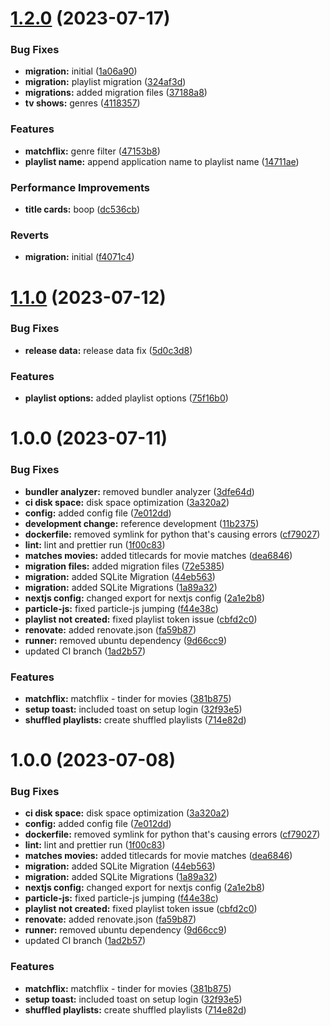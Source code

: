 # [1.2.0](https://github.com/DouwJacobs/plex-shuffler/compare/v1.1.0...v1.2.0) (2023-07-17)


### Bug Fixes

* **migration:** initial ([1a06a90](https://github.com/DouwJacobs/plex-shuffler/commit/1a06a9063c36ed9dbf7eef2e851d760f462fd1d0))
* **migration:** playlist migration ([324af3d](https://github.com/DouwJacobs/plex-shuffler/commit/324af3d01f6726f13019cde7f51f6974b41e84d0))
* **migrations:** added migration files ([37188a8](https://github.com/DouwJacobs/plex-shuffler/commit/37188a8601ec864043b5cdc0561f9b629938d099))
* **tv shows:** genres ([4118357](https://github.com/DouwJacobs/plex-shuffler/commit/4118357a8cac35e426d9a8865f7d5453d57ed2ba))


### Features

* **matchflix:** genre filter ([47153b8](https://github.com/DouwJacobs/plex-shuffler/commit/47153b8e093ee59cf338ca9b71075ba394d83fb9))
* **playlist name:** append application name to playlist name ([14711ae](https://github.com/DouwJacobs/plex-shuffler/commit/14711ae528620974700887873992ccbcc009f4a5))


### Performance Improvements

* **title cards:** boop ([dc536cb](https://github.com/DouwJacobs/plex-shuffler/commit/dc536cbac17c77715acab96781e96617efbe47fc))


### Reverts

* **migration:** initial ([f4071c4](https://github.com/DouwJacobs/plex-shuffler/commit/f4071c40a6effe99edb19c148d115cf04b771c06))

# [1.1.0](https://github.com/DouwJacobs/plex-shuffler/compare/v1.0.0...v1.1.0) (2023-07-12)


### Bug Fixes

* **release data:** release data fix ([5d0c3d8](https://github.com/DouwJacobs/plex-shuffler/commit/5d0c3d8a7f998cb5f91489c1f01aaf81c72d5dba))


### Features

* **playlist options:** added playlist options ([75f16b0](https://github.com/DouwJacobs/plex-shuffler/commit/75f16b0612eb3ed5dd8faa007ced45d197f0d46f))

# 1.0.0 (2023-07-11)


### Bug Fixes

* **bundler analyzer:** removed bundler analyzer ([3dfe64d](https://github.com/DouwJacobs/plex-shuffler/commit/3dfe64d35fe490b1b3c9ebf391a7f650ca27c0c4))
* **ci disk space:** disk space optimization ([3a320a2](https://github.com/DouwJacobs/plex-shuffler/commit/3a320a202671eb468b39f550d0e2d656d1124029))
* **config:** added config file ([7e012dd](https://github.com/DouwJacobs/plex-shuffler/commit/7e012ddb240b0301586dc03513b645078c8457e0))
* **development change:** reference development ([11b2375](https://github.com/DouwJacobs/plex-shuffler/commit/11b2375d6d5ab37838ba3479171920a576604a19))
* **dockerfile:** removed symlink for python that's causing errors ([cf79027](https://github.com/DouwJacobs/plex-shuffler/commit/cf790274a4737e43c461ad0bffd8ae6d3226ace9))
* **lint:** lint and prettier run ([1f00c83](https://github.com/DouwJacobs/plex-shuffler/commit/1f00c83c618519ec14f1556957cd39bc3e7d9784))
* **matches movies:** added titlecards for movie matches ([dea6846](https://github.com/DouwJacobs/plex-shuffler/commit/dea68466a92c1adee7d87afcc5650acf3c0c64cf))
* **migration files:** added migration files ([72e5385](https://github.com/DouwJacobs/plex-shuffler/commit/72e5385c5eaaeaaae82329681ce8e3b86b6e66bc))
* **migration:** added SQLite Migration ([44eb563](https://github.com/DouwJacobs/plex-shuffler/commit/44eb563d76c0986564c8e77cc5be3abd83c7d469))
* **migration:** added SQLite Migrations ([1a89a32](https://github.com/DouwJacobs/plex-shuffler/commit/1a89a3246502d329391c9a1909532957a8db3fea))
* **nextjs config:** changed export for nextjs config ([2a1e2b8](https://github.com/DouwJacobs/plex-shuffler/commit/2a1e2b8b0f3c0d4df0a3a1c429b77b3fe4eb0883))
* **particle-js:** fixed particle-js jumping ([f44e38c](https://github.com/DouwJacobs/plex-shuffler/commit/f44e38c96a0851488087d7fc78c00078966f46de))
* **playlist not created:** fixed playlist token issue ([cbfd2c0](https://github.com/DouwJacobs/plex-shuffler/commit/cbfd2c0788acf61b4bd30d6fac3da909037de22f))
* **renovate:** added renovate.json ([fa59b87](https://github.com/DouwJacobs/plex-shuffler/commit/fa59b87230e60986f7c8e7b928121dce0e3dbfa0))
* **runner:** removed ubuntu dependency ([9d66cc9](https://github.com/DouwJacobs/plex-shuffler/commit/9d66cc9a12ad5bb45b6b3f3bc28c03784481b69b))
* updated CI branch ([1ad2b57](https://github.com/DouwJacobs/plex-shuffler/commit/1ad2b57c7585c2815895f2e08b76e10a92cb4182))


### Features

* **matchflix:** matchflix - tinder for movies ([381b875](https://github.com/DouwJacobs/plex-shuffler/commit/381b875b0dc07be5d9e592a3d24c5e598baf26db))
* **setup toast:** included toast on setup login ([32f93e5](https://github.com/DouwJacobs/plex-shuffler/commit/32f93e50ff1c75aabd38f1225b2196bc01de467c))
* **shuffled playlists:** create shuffled playlists ([714e82d](https://github.com/DouwJacobs/plex-shuffler/commit/714e82d5f542fffb568de4493ff03763bae3393f))

# 1.0.0 (2023-07-08)


### Bug Fixes

* **ci disk space:** disk space optimization ([3a320a2](https://github.com/DouwJacobs/plex-shuffler/commit/3a320a202671eb468b39f550d0e2d656d1124029))
* **config:** added config file ([7e012dd](https://github.com/DouwJacobs/plex-shuffler/commit/7e012ddb240b0301586dc03513b645078c8457e0))
* **dockerfile:** removed symlink for python that's causing errors ([cf79027](https://github.com/DouwJacobs/plex-shuffler/commit/cf790274a4737e43c461ad0bffd8ae6d3226ace9))
* **lint:** lint and prettier run ([1f00c83](https://github.com/DouwJacobs/plex-shuffler/commit/1f00c83c618519ec14f1556957cd39bc3e7d9784))
* **matches movies:** added titlecards for movie matches ([dea6846](https://github.com/DouwJacobs/plex-shuffler/commit/dea68466a92c1adee7d87afcc5650acf3c0c64cf))
* **migration:** added SQLite Migration ([44eb563](https://github.com/DouwJacobs/plex-shuffler/commit/44eb563d76c0986564c8e77cc5be3abd83c7d469))
* **migration:** added SQLite Migrations ([1a89a32](https://github.com/DouwJacobs/plex-shuffler/commit/1a89a3246502d329391c9a1909532957a8db3fea))
* **nextjs config:** changed export for nextjs config ([2a1e2b8](https://github.com/DouwJacobs/plex-shuffler/commit/2a1e2b8b0f3c0d4df0a3a1c429b77b3fe4eb0883))
* **particle-js:** fixed particle-js jumping ([f44e38c](https://github.com/DouwJacobs/plex-shuffler/commit/f44e38c96a0851488087d7fc78c00078966f46de))
* **playlist not created:** fixed playlist token issue ([cbfd2c0](https://github.com/DouwJacobs/plex-shuffler/commit/cbfd2c0788acf61b4bd30d6fac3da909037de22f))
* **renovate:** added renovate.json ([fa59b87](https://github.com/DouwJacobs/plex-shuffler/commit/fa59b87230e60986f7c8e7b928121dce0e3dbfa0))
* **runner:** removed ubuntu dependency ([9d66cc9](https://github.com/DouwJacobs/plex-shuffler/commit/9d66cc9a12ad5bb45b6b3f3bc28c03784481b69b))
* updated CI branch ([1ad2b57](https://github.com/DouwJacobs/plex-shuffler/commit/1ad2b57c7585c2815895f2e08b76e10a92cb4182))


### Features

* **matchflix:** matchflix - tinder for movies ([381b875](https://github.com/DouwJacobs/plex-shuffler/commit/381b875b0dc07be5d9e592a3d24c5e598baf26db))
* **setup toast:** included toast on setup login ([32f93e5](https://github.com/DouwJacobs/plex-shuffler/commit/32f93e50ff1c75aabd38f1225b2196bc01de467c))
* **shuffled playlists:** create shuffled playlists ([714e82d](https://github.com/DouwJacobs/plex-shuffler/commit/714e82d5f542fffb568de4493ff03763bae3393f))
